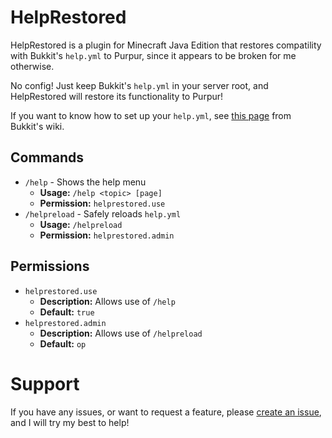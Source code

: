 # HelpRestored
HelpRestored is a plugin for Minecraft Java Edition that restores compatility with Bukkit's `help.yml` to Purpur, since it appears to be broken for me otherwise.

No config! Just keep Bukkit's `help.yml` in your server root, and HelpRestored will restore its functionality to Purpur!

If you want to know how to set up your `help.yml`, see [this page](https://bukkit.fandom.com/wiki/Help.yml) from Bukkit's wiki.

## Commands
- `/help` - Shows the help menu
  - **Usage:** `/help <topic> [page]`
  - **Permission:** `helprestored.use`
- `/helpreload` - Safely reloads `help.yml`
  - **Usage:** `/helpreload`
  - **Permission:** `helprestored.admin`

## Permissions
- `helprestored.use`
  - **Description:** Allows use of `/help`
  - **Default:** `true`
- `helprestored.admin`
  - **Description:** Allows use of `/helpreload`
  - **Default:** `op`

# Support
If you have any issues, or want to request a feature, please [create an issue](https://github.com/Erallie/help-restored/issues), and I will try my best to help!